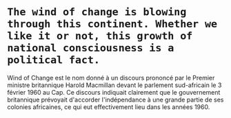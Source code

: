 # ` The wind of change is blowing through this continent. Whether we like it or not, this growth of national consciousness is a political fact. `


Wind of Change est le nom donné à un discours prononcé par le Premier ministre britannique Harold Macmillan devant le parlement sud-africain le 3 février 1960 au Cap. Ce discours indiquait clairement que le gouvernement britannique prévoyait d'accorder l'indépendance à une grande partie de ses colonies africaines, ce qui eut effectivement lieu dans les années 1960.
